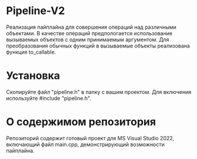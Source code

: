# Pipeline-V2

Реализация пайплайна для совершения операций над различными объектами. В качестве операций предпологается использование вызываемых объектов с одним принимаемым аргументом. Для преобразования обычных функций в вызываемые объекты реализована функция to_callable.

# Установка

Скопируйте файл "pipeline.h" в папку с вашим проектом. Для включения используйте #include "pipeline.h". 

# О содержимом репозитория

Репозиторий содержит готовый проект для MS Visual Studio 2022, включающий файл main.cpp, демонстрирующий возможности пайплайна.
